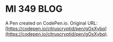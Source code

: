 # MI 349 BLOG

A Pen created on CodePen.io. Original URL: [https://codepen.io/citruscryptid/pen/gOxXybq](https://codepen.io/citruscryptid/pen/gOxXybq).


